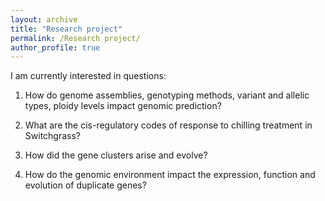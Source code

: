 ```yaml
---
layout: archive
title: "Research project"
permalink: /Research project/
author_profile: true
---
```


I am currently interested in questions: 

1. How do genome assemblies, genotyping methods, variant and allelic types, ploidy levels impact genomic prediction?


2. What are the cis-regulatory codes of response to chilling treatment in Switchgrass?


3. How did the gene clusters arise and evolve?


4. How do the genomic environment impact the expression, function and evolution of duplicate genes?
